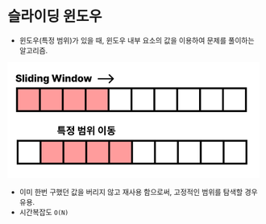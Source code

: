 # 슬라이딩 윈도우

- 윈도우(특정 범위)가 있을 때, 윈도우 내부 요소의 값을 이용하여 문제를 풀이하는 알고리즘.

<img src="SlidingWindowImage.png" width=500 />

- 이미 한번 구했던 값을 버리지 않고 재사용 함으로써, 고정적인 범위를 탐색할 경우 유용.
- 시간복잡도 `O(N)`

